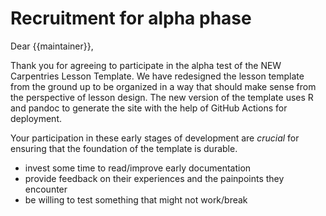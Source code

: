 # Recruitment for alpha phase

Dear {{maintainer}},

Thank you for agreeing to participate in the alpha test of the NEW Carpentries 
Lesson Template. We have redesigned the lesson template from the ground up to 
be organized in a way that should make sense from the perspective of lesson 
design. The new version of the template uses R and pandoc to generate the
site with the help of GitHub Actions for deployment. 

Your participation in these early stages of development are *crucial* for ensuring 
that the foundation of the template is durable. 

* invest some time to read/improve early documentation
* provide feedback on their experiences and the painpoints they encounter
* be willing to test something that might not work/break
